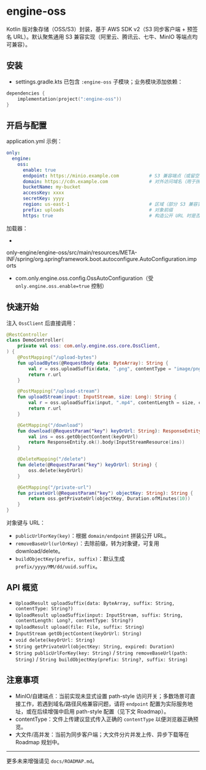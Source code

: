 # engine-oss

Kotlin 版对象存储（OSS/S3）封装，基于 AWS SDK v2（S3 同步客户端 + 预签名 URL）。默认聚焦通用 S3 兼容实现（阿里云、腾讯云、七牛、MinIO
等端点均可兼容）。

## 安装

- settings.gradle.kts 已包含 `:engine-oss` 子模块；业务模块添加依赖：

```kotlin
dependencies {
    implementation(project(":engine-oss"))
}
```

## 开启与配置

application.yml 示例：

```yaml
only:
  engine:
    oss:
      enable: true
      endpoint: https://minio.example.com           # S3 兼容端点（或留空走公有云默认）
      domain: https://cdn.example.com               # 对外访问域名（用于拼接公开 URL，可留空）
      bucketName: my-bucket
      accessKey: xxxx
      secretKey: yyyy
      region: us-east-1                             # 区域（部分 S3 兼容实现可留空）
      prefix: uploads                               # 对象前缀
      https: true                                   # 构造公开 URL 时是否使用 https（当使用 domain 时有效）
```

加载器：

-
only-engine/engine-oss/src/main/resources/META-INF/spring/org.springframework.boot.autoconfigure.AutoConfiguration.imports
- com.only.engine.oss.config.OssAutoConfiguration（受 `only.engine.oss.enable=true` 控制）

## 快速开始

注入 `OssClient` 后直接调用：

```kotlin
@RestController
class DemoController(
    private val oss: com.only.engine.oss.core.OssClient,
) {
    @PostMapping("/upload-bytes")
    fun uploadBytes(@RequestBody data: ByteArray): String {
        val r = oss.uploadSuffix(data, ".png", contentType = "image/png")
        return r.url
    }

    @PostMapping("/upload-stream")
    fun uploadStream(input: InputStream, size: Long): String {
        val r = oss.uploadSuffix(input, ".mp4", contentLength = size, contentType = "video/mp4")
        return r.url
    }

    @GetMapping("/download")
    fun download(@RequestParam("key") keyOrUrl: String): ResponseEntity<InputStreamResource> {
        val ins = oss.getObjectContent(keyOrUrl)
        return ResponseEntity.ok().body(InputStreamResource(ins))
    }

    @DeleteMapping("/delete")
    fun delete(@RequestParam("key") keyOrUrl: String) {
        oss.delete(keyOrUrl)
    }

    @GetMapping("/private-url")
    fun privateUrl(@RequestParam("key") objectKey: String): String {
        return oss.getPrivateUrl(objectKey, Duration.ofMinutes(10))
    }
}
```

对象键与 URL：

- `publicUrlForKey(key)`：根据 `domain/endpoint` 拼装公开 URL。
- `removeBaseUrl(urlOrKey)`：去除前缀，转为对象键，可复用 download/delete。
- `buildObjectKey(prefix, suffix)`：默认生成 `prefix/yyyy/MM/dd/uuid.suffix`。

## API 概览

- `UploadResult uploadSuffix(data: ByteArray, suffix: String, contentType: String?)`
- `UploadResult uploadSuffix(input: InputStream, suffix: String, contentLength: Long?, contentType: String?)`
- `UploadResult upload(file: File, suffix: String)`
- `InputStream getObjectContent(keyOrUrl: String)`
- `void delete(keyOrUrl: String)`
- `String getPrivateUrl(objectKey: String, expired: Duration)`
- `String publicUrlForKey(key: String)` / `String removeBaseUrl(path: String)` /
  `String buildObjectKey(prefix: String?, suffix: String)`

## 注意事项

- MinIO/自建端点：当前实现未显式设置 path-style 访问开关；多数场景可直接工作，若遇到域名/路径风格兼容问题，请将 `endpoint`
  配置为实际服务地址，或在后续增强中启用 path-style 配置（见下文 Roadmap）。
- contentType：文件上传建议显式传入正确的 `contentType` 以便浏览器正确预览。
- 大文件/高并发：当前为同步客户端；大文件分片并发上传、异步下载等在 Roadmap 规划中。

---

更多未来增强请见 `docs/ROADMAP.md`。

